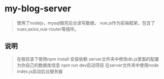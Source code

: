 # my-blog-server

> 使用了nodejs，mysql做完后台读写数据， vue.js作为前端框架，包含了vuex,axios,vue-router等插件。

## 说明
> 在根目录下使用npm install 安装依赖
> server文件夹中修改db.js里面的配置为你自己的数据库信息
> npm run dev启动项目
> 在server文件夹中使用node index.js启动后台服务器